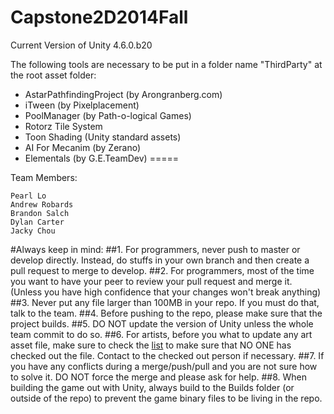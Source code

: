 Capstone2D2014Fall
==================

Current Version of Unity 4.6.0.b20

The following tools are necessary to be put in a folder name "ThirdParty" at the root asset folder:
- AstarPathfindingProject (by Arongranberg.com)
- iTween (by Pixelplacement)
- PoolManager (by Path-o-logical Games)
- Rotorz Tile System
- Toon Shading (Unity standard assets)
- AI For Mecanim (by Zerano)
- Elementals (by G.E.TeamDev)
=====

Team Members:
~~~
Pearl Lo
Andrew Robards
Brandon Salch
Dylan Carter
Jacky Chou
~~~

#Always keep in mind:
##1. For programmers, never push to master or develop directly. Instead, do stuffs in your own branch and then create a pull request to merge to develop.
##2. For programmers, most of the time you want to have your peer to review your pull request and merge it. (Unless you have high confidence that your changes won't break anything)
##3. Never put any file larger than 100MB in your repo. If you must do that, talk to the team.
##4. Before pushing to the repo, please make sure that the project builds.
##5. DO NOT update the version of Unity unless the whole team commit to do so.
##6. For artists, before you what to update any art asset file, make sure to check the [list](https://docs.google.com/spreadsheets/d/10iP3r4hvf417LOF_5v7b9rWxn5eXMq64Qgx2zFevNog/edit#gid=0) to make sure that NO ONE has checked out the file. Contact to the checked out person if necessary.
##7. If you have any conflicts during a merge/push/pull and you are not sure how to solve it. DO NOT force the merge and please ask for help.
##8. When building the game out with Unity, always build to the Builds folder (or outside of the repo) to prevent the game binary files to be living in the repo.
